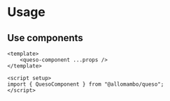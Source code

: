 # Usage

## Use components

```vue
<template>
    <queso-component ...props />
</template>

<script setup>
import { QuesoComponent } from "@allomambo/queso";
</script>
```
